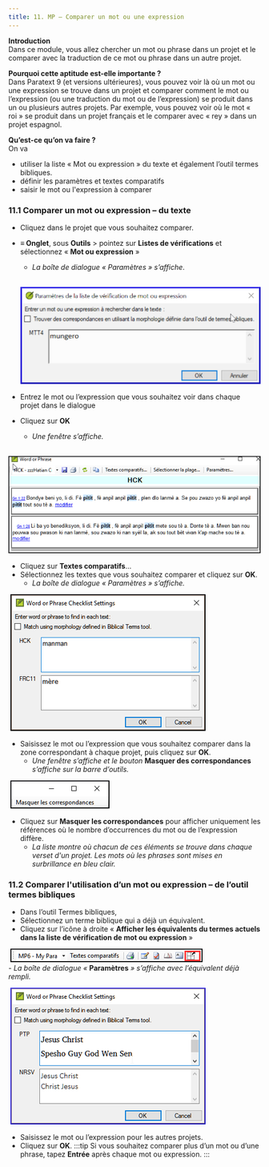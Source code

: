 ```yaml
---
title: 11. MP – Comparer un mot ou une expression
---
```

**Introduction**  
Dans ce module, vous allez chercher un mot ou phrase dans un projet et le comparer avec la traduction de ce mot ou phrase dans un autre projet.

**​Pourquoi cette aptitude est-elle importante ?**  
Dans Paratext 9 (et versions ultérieures), vous pouvez voir là où un mot ou une expression se trouve dans un projet et comparer comment le mot ou l’expression (ou une traduction du mot ou de l’expression) se produit dans un ou plusieurs autres projets. Par exemple, vous pouvez voir où le mot « roi » se produit dans un projet français et le comparer avec « rey » dans un projet espagnol.

**​Qu’est-ce qu’on va faire ?**  
On va  
-   utiliser la liste « Mot ou expression » du texte et également l’outil termes bibliques.
-   définir les paramètres et textes comparatifs
-   saisir le mot ou l'expression à comparer

### 11.1 Comparer un mot ou expression – du texte

-   Cliquez dans le projet que vous souhaitez comparer.
-  **≡ Onglet**, sous **Outils** \> pointez sur **Listes de vérifications** et sélectionnez « **Mot ou expression** »  
    -    *La boîte de dialogue « Paramètres » s’affiche*.

    ![](../media/3fb03892cc41e4564da07d1e39e1ffce.png)

-   Entrez le mot ou l’expression que vous souhaitez voir dans chaque projet dans le dialogue
-   Cliquez sur **OK**  
    -    *Une fenêtre s’affiche.*

    ![](../media/0f0b2496d26a3d67d03adfb7450b6119.png)

-   Cliquez sur **Textes comparatifs**...
-   Sélectionnez les textes que vous souhaitez comparer et cliquez sur **OK**.  
    -    *La boîte de dialogue « Paramètres » s’affiche.*

    ![](../media/a08fdc3ff01202588a59aad869fb8205.png)

-   Saisissez le mot ou l’expression que vous souhaitez comparer dans la zone correspondant à chaque projet, puis cliquez sur **OK**.  
    -    *Une fenêtre s’affiche et le bouton* **Masquer des correspondances** *s’affiche sur la barre d’outils.*

    ![](../media/3f6b972b79a76a1cb8ba7556b4e5ce6c.png)

-   Cliquez sur **Masquer les correspondances** pour afficher uniquement les références où le nombre d’occurrences du mot ou de l’expression diffère.  
    -    *La liste montre où chacun de ces éléments se trouve dans chaque verset d'un projet. Les mots où les phrases sont mises en surbrillance en bleu clair.*

### 11.2 Comparer l'utilisation d’un mot ou expression – de l’outil termes bibliques

-   Dans l’outil Termes bibliques,
-   Sélectionnez un terme biblique qui a déjà un équivalent.
-   Cliquez sur l’icône à droite « **Afficher les équivalents du termes actuels dans la liste de vérification de mot ou expression** »

    ![](../media/67ef7214ef1efee6297c23007d09c66e.png)  
    -    *La boîte de dialogue «* **Paramètres** *» s’affiche avec l’équivalent déjà rempli.*

    ![](../media/c58bb284eef0184480a195c3783310cb.png)
-   Saisissez le mot ou l’expression pour les autres projets.
-   Cliquez sur **OK**.
:::tip
Si vous souhaitez comparer plus d’un mot ou d’une phrase, tapez **Entrée** après chaque mot ou expression.
:::